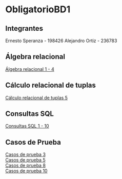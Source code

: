 # ObligatorioBD1
## Integrantes
Ernesto Speranza - 198426
Alejandro Ortiz - 236783

## Álgebra relacional 
[Álgebra relacional 1 - 4]()

## Cálculo relacional de tuplas
[Cálculo relacional de tuplas 5]()

## Consultas SQL
[Consultas SQL 1 - 10](Querys.sql)

## Casos de Prueba
[Casos de prueba 3](CasoDePrueba3.sql)<br>
[Casos de prueba 5](CasoDePrueba5.sql)<br>
[Casos de prueba 8](CasoDePrueba8.sql)<br>
[Casos de prueba 10](CasoDePrueba10.sql)<br>
